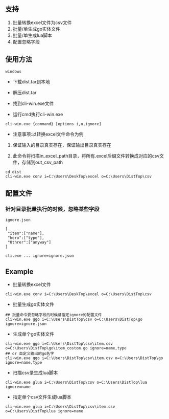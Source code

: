 ## 支持

1. 批量转换excel文件为csv文件
2. 批量/单生成go实体文件
3. 批量/单生成lua脚本
4. 配置忽略字段

## 使用方法

`windows`

- 下载dist.tar到本地

- 解压dist.tar 

- 找到cli-win.exe文件

- 运行cmd执行cli-win.exe

```shell
cli-win.exe {command} [options i,o,ignore] 
```

- 注意事项:以转换excel文件命令为例

1. 保证输入的目录真实存在，保证输出目录真实存在

2. 此命令将扫描in_excel_path目录，将所有.excel后缀文件转换成对应的csv文件，存储到out_csv_path

```shell
cd dist
cli-win.exe conv i=C:\Users\DeskTop\excel o=C:\Users\DistTop\csv
```

## 配置文件

### 针对目录批量执行的时候，忽略某些字段

`ignore.json`

```
[
 "item":["name"],
 "hero":["type"],
 "Othrer":["anyway"]
]
```

```
cli.exe ... ignore=ignore.json
```

## Example 

- 批量转换excel文件 

```shell 
cli-win.exe conv i=C:\Users\DeskTop\excel o=C:\Users\DistTop\csv
```

- 批量生成go实体文件 

```shell 
## 批量命令要忽略字段的时候请指定ignore的配置文件
cli-win.exe ggo i=C:\Users\DistTop\csv o=C:\Users\DistTop\go ignore=ignore.json
```

- 生成单个go实体文件

```shell
cli-win.exe ggo i=C:\Users\DistTop\csv\item.csv o=C:\Users\DistTop\go\item_costom.go ignore=name,type
## or 自定义输出的go名字 
cli-win.exe ggo i=C:\Users\DistTop\csv\item.csv o=C:\Users\DistTop\go ignore=name,type
```


- 扫描csv录生成lua脚本

```shell 
cli-win.exe glua i=C:\Users\DistTop\csv o=C:\Users\DistTop\lua ignore=name
```

- 指定单个csv文件生成lua脚本 

```shell
cli-win.exe glua i=C:\Users\DistTop\csv\item.csv o=C:\Users\DistTop\lua ignore=name
```





